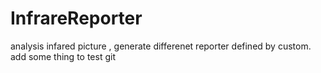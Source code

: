 # InfrareReporter
analysis infared picture , generate differenet reporter defined by custom.
add some thing to test git
